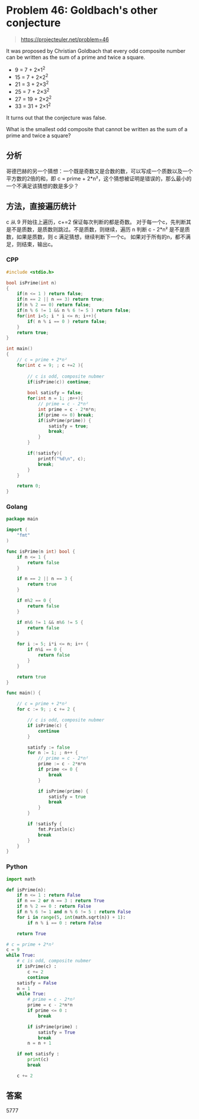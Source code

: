 # Problem 46: Goldbach's other conjecture

> https://projecteuler.net/problem=46

It was proposed by Christian Goldbach that every odd composite number can be written as the sum of a prime and twice a square.

- 9 = 7 + 2×1<sup>2</sup>
- 15 = 7 + 2×2<sup>2</sup>
- 21 = 3 + 2×3<sup>2</sup>
- 25 = 7 + 2×3<sup>2</sup>
- 27 = 19 + 2×2<sup>2</sup>
- 33 = 31 + 2×1<sup>2</sup>

It turns out that the conjecture was false.

What is the smallest odd composite that cannot be written as the sum of a prime and twice a square?

## 分析

哥德巴赫的另一个猜想：一个既是奇数又是合数的数，可以写成一个质数以及一个平方数的2倍的和，即 c = prime + 2*n²，这个猜想被证明是错误的，那么最小的一个不满足该猜想的数是多少？


## 方法，直接遍历统计

c 从 9 开始往上遍历，c+=2 保证每次判断的都是奇数。 对于每一个c，先判断其是不是质数，是质数则跳过。不是质数，则继续，遍历 n 判断 c - 2*n² 是不是质数，如果是质数，则 c 满足猜想，继续判断下一个c。 如果对于所有的n，都不满足，则结束，输出c。


### CPP

```cpp
#include <stdio.h>

bool isPrime(int n)
{
    if(n <= 1 ) return false;
    if(n == 2 || n == 3) return true;
    if(n % 2 == 0) return false;
    if(n % 6 != 1 && n % 6 != 5 ) return false;
    for(int i=5; i * i <= n; i++){
        if( n % i == 0 ) return false;
    }
    return true;
}

int main()
{
    // c = prime + 2*n²
    for(int c = 9; ; c +=2 ){
        
        // c is odd, composite nubmer
        if(isPrime(c)) continue;
        
        bool satisfy = false;
        for(int n = 1; ;n++){
            // prime = c - 2*n²
            int prime = c - 2*n*n;
            if(prime <= 0) break;
            if(isPrime(prime)) {
                satisfy = true;
                break;
            }
        }

        if(!satisfy){
            printf("%d\n", c);
            break;
        }
    }

    return 0;
}
```

### Golang

```go
package main

import (
	"fmt"
)

func isPrime(n int) bool {
	if n <= 1 {
		return false
	}

	if n == 2 || n == 3 {
		return true
	}

	if n%2 == 0 {
		return false
	}

	if n%6 != 1 && n%6 != 5 {
		return false
	}

	for i := 5; i*i <= n; i++ {
		if n%i == 0 {
			return false
		}
	}

	return true
}

func main() {

	// c = prime + 2*n²
	for c := 9; ; c += 2 {

		// c is odd, composite nubmer
		if isPrime(c) {
			continue
		}

		satisfy := false
		for n := 1; ; n++ {
			// prime = c - 2*n²
			prime := c - 2*n*n
			if prime <= 0 {
				break
			}

			if isPrime(prime) {
				satisfy = true
				break
			}
		}

		if !satisfy {
			fmt.Println(c)
			break
		}
	}
}

```

### Python

```python
import math

def isPrime(n): 
    if n <= 1 : return False
    if n == 2 or n == 3 : return True
    if n % 2 == 0 : return False
    if n % 6 != 1 and n % 6 != 5 : return False
    for i in range(5, int(math.sqrt(n)) + 1):
        if n % i == 0 : return False

    return True

# c = prime + 2*n²
c = 9
while True:
    # c is odd, composite nubmer
    if isPrime(c) :
        c += 2
        continue
    satisfy = False
    n = 1
    while True:
        # prime = c - 2*n²
        prime = c - 2*n*n
        if prime <= 0 :
            break

        if isPrime(prime) :
            satisfy = True
            break
        n = n + 1

    if not satisfy :
        print(c)
        break

    c += 2
```


## 答案

5777